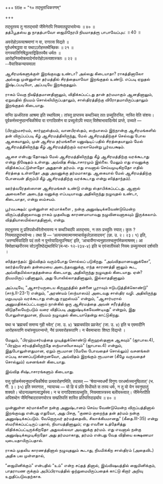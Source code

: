 +++
title = "१० तद्भूताधिकरणम्"

+++

तद्भूतस्य तु नातद्भावो जैमिनेरपि नियमातद्रूपाभावेभ्यः ॥ ४० ॥  
தத்3பூதஸ்ய து நாதத்பாவோ ஜைமிநேரபி நியமாதத்ரூ பாபாவேப்புய: ॥ 40 ॥

अवरोहोऽस्त्याश्रमाणां न वा, रागात्स विद्यते ॥  
पूर्वधर्मश्रद्धया वा यथाऽऽरोहस्तथैच्छिकः ॥ २१ ॥  
रागस्यातिनिषिद्धत्वाद्विहितस्यैव धर्मतः ॥  
आरोहनियमोक्त्यादेर्नावरोहोऽस्त्यशास्त्रतः ॥ २२ ॥  
--वैयासिकन्यायमाला

ஆசிரமங்களுக்குள் இறங்குவது உண்டா? அல்லது கிடையாதா? ராகத்தினாலோ அல்லது
முன்னுள்ள தர்மத்தில் சிரத்தையாவோ இறங்குதல் உண்டு. எப்படி ஏறுதல்
இஷ்டப்படியோ, அப்படியே இறங்குதலும்.

ராகம் வெகு நிஷித்தமானதினாலும், விதிக்கப்பட்டது தான் தர்மமாகும்
ஆனதினாலும், ஏறுவதில் நியமம் சொல்லியிருப்பதாலும், சாஸ்திரத்திற்கு
விரோதமாயிருப்பதாலும் இறங்குதல் கிடையாது.

सन्ति ऊर्ध्वरेतस आश्रमा इति स्थापितम्। तांस्तु प्राप्तस्य कथञ्चित् ततः
प्रच्युतिरस्ति, नास्ति वेति संशयः। पूर्वकर्मस्वनुष्ठानचिकीर्षया वा
रागादिवशेन वा प्रच्युतोऽपि स्यात् विशेषाभावादित्येवं प्राप्ते, उच्यते —

(பிரஹ்மசர்யம், கார்ஹஸ்த்யம், வானபிரஸ்தம், ஸந்யாஸம் இந்நான்கு
ஆசிரமங்களில் தன் விருப்பப்படி கீழ் ஆசிரமத்திலிருந்து, மேல்
ஆசிரமத்திற்குச் செல்வது போல ஆகையாலும், முன் ஆசிரம தர்மங்களை யனுஷ்டிப்
பதில் சிரத்தையாலும் மேல் ஆசிரமத்திலிருந்து கீழ் ஆசிரமத்திற்கும்
வரலாமென்று பூர்வபக்ஷம்.

ஆசை என்பது தோஷம் மேல் ஆசிரமத்திலிருந்து கீழ் ஆசிரமத்திற்கு வரக்கூடாது
என்று நிஷேதம் உள்ளது. அவ்வித சிஷ்டாசாரமும் இல்லை. மேலும் எது எவனுக்கு
விதிக்கப்பட்டுள்ளதோ அதுதான் தர்மம். எது எவனால் செய்யமுடிகிறதோ எதில்
சிரத்தை உள்ளதோ அது அவனுக்கு தர்மமாகாது. ஆகையால் மேல் ஆசிரமத்திற்கு
போனவன் திரும்பி கீழ் ஆசிரமத்திற்கு வரக்கூடாது என்று ஸித்தாந்தம்).

ஊர்த்வரேதஸ்ஸான ஆசிரமங்கள் உண்டு என்று ஸ்தாபிக்கப்பட்டது. ஆனால் அவைகளை
அடைந்த வனுக்கு எப்படியாவது அதிலிருந்து நழுவுதல் உண்டா, கிடையாதா, என்று
ஸம்சயம்.

பூர்வபக்ஷம்: முன்னுள்ள கர்மாக்களை , நன்கு அனுஷ்டிக்கவேண்டுமென்ற
விருப்பத்தினாலாவது ராகம் முதலியது காரணமாயாவது நழுவினவனாகவும் இருக்கலாம்.
வித்தியாஸமில்லாததினால், என்று.

तद्भूतस्य तु प्रतिपन्नोर्ध्वरेतोभावस्य न कथञ्चिदपि अतद्भावः, न ततः
प्रच्युतिः स्यात्। कुतः ? नियमातद्रूपाभावेभ्यः। तथा हि —
‘अत्यन्तमात्मानमाचार्यकुलेऽवसादयन्’ (छा. उ. २। २३। १) इति,
‘अरण्यमियादिति पदं ततो न पुनरेयादित्युपनिषत्’ इति,
‘आचार्येणाभ्यनुज्ञातश्चतुर्णामेकमाश्रमम्। आ विमोक्षाच्छरीरस्य
सोऽनुतिष्ठेद्यथाविधि’(म॰भा॰ १२-२३४-४) इति च एवंजातीयको नियमः
प्रच्युत्यभावं दर्शयति ।

ஸித்தாந்தம்: இவ்விதம் வரும்போது சொல்லப் படுகிறது. “அவ்விதமானவனுக்கோ”,
ஊர்த்வரேதஸ் தன்மையை அடைந்தவனுக்கு, எந்த காரணத்தி னாலும் கூட,
அவ்விதமில்லாதத்தன்மை கிடையாது, அதிலிருந்து நழுவுதல் கிடையாது. ஏன்?
நியமமிருப் பதினாலும், அது போலில்லாததினாலும், இல்லாததினாலும்

அப்படியே, "ஆசார்யருடைய கிருஹத்தில் தன்னை பூராவும் ஈடுபடுத்திக்கொண்டு"
(சாந்.II-23-1) என்றும், “அரண்யம் (ஸந்யாஸம்) அடைவது சாஸ்திர வழி.
அதிலிருந்து மறுபடியும் வரக்கூடாது என்பது ரஹஸ்யம்” என்றும், “ஆசார்யரால்
அனுமதிக்கப்பட்டவனாய் நான்கில் ஒரு ஆசிரமத்தை அவன் சரீரத்திற்கு
விடுதலையேற்படும் வரை விதிப்படி அனுஷ்டிக்கவேண்டியது” என்றும், இது
போலுள்ளதுமான, நியமம் நழுவுதல் கிடையாதென்று காட்டுகிறது.

यथा च ‘ब्रह्मचर्यं समाप्य गृही भवेत्’ (जा. उ. ४) ‘ब्रह्मचर्यादेव
प्रव्रजेत्’ (जा. उ. ४) इति च एवमादीनि आरोहरूपाणि वचांस्युपलभ्यन्ते, नैवं
प्रत्यवरोहरूपाणि। न चैवमाचाराः शिष्टा विद्यन्ते ।

மேலும், "பிரஹ்மசர்யத்தை முடித்துக்கொண்டு கிருஹஸ்தனாக ஆகவும்” (ஜாபால.4),
“பிரஹ்ம சர்யத்திலிருந்தே ஸந்யாஸியாகவும்" (ஜாபால.4) என்றும்,
இதுபோலுள்ளதுமான, ஏறும் ரூபமான (மேலே போவதைச் சொல்லும்) வசனங்கள் எப்படி
காணப்படுகின்றனவோ, அவ்விதம் இறங்கும் ரூபமான (கீழே வருவதைச் சொல்லும்)
வசனங்கள் கிடையாது.

இவ்வித சிஷ்டாசாரங்களும் கிடையாது.

यत्तु पूर्वकर्मस्वनुष्ठानचिकीर्षया प्रत्यवरोहणमिति, तदसत् —
‘श्रेयान्स्वधर्मो विगुणः परधर्मात्स्वनुष्ठितात्’ (भ. गी. ३। ३५) इति
स्मरणात् , न्यायाच्च — यो हि यं प्रति विधीयते स तस्य धर्मः, न तु यो येन
स्वनुष्ठातुं शक्यते। चोदनालक्षणत्वाद्धर्मस्य। न च
रागादिवशात्प्रच्युतिः, नियमशास्त्रस्य बलीयस्त्वात्। जैमिनेरपीति
अपिशब्देन जैमिनिबादरायणयोरत्र सम्प्रतिपत्तिं शास्ति प्रतिपत्तिदार्ढ्याय
॥ ४० ॥

முன்னுள்ள கர்மாக்களை நன்கு அனுஷ்டானம் செய்ய வேண்டுமென்ற விருப்பத்தினால்
இறங்குவது என்பது எதுவோ, அது பிசகு, “குணம் குறைந்த தன் தர்மம் நன்கு
அனுஷ்டிக்கப்படும். வேறொருவர் தர்மத்தைவிட சிலாக்கியமானது” (கீதை.III-35)
என்று ஸ்மரிக்கப்பட்டிருப் பதால், நியாயத்தினாலும்; எது எவனை உத்தேசித்து
விதிக்கப்பட்டிருக்கிறதோ அதுவல்லவா அவனுக்கு தர்மம். எது எவனால் நன்கு
அனுஷ்டிக்கமுடிகிறதோ அது தர்மமாகாது, தர்மம் என்பது வேத விதியை லக்ஷணமா
யுடையதாயிருப்பதால்.

ராகம் முதலிய காரணத்தினால் நழுவுதலும் கூடாது, நியமிக்கிற சாஸ்திரம்
(அதைவிட) அதிக பல முள்ளதால்,

“ஜைமினிக்கும்” என்பதில் “உம்” என்ற சப்தத் தினால், இவ்விஷயத்தில்
ஜைமினிக்கும், பாதராயண ருக்கும் அபிப்பிராயத்தில் ஒற்றுமையிருப்பதைக்
காட்டு கிறார் அறிவு உறுதிப்படுவதற்காக.
